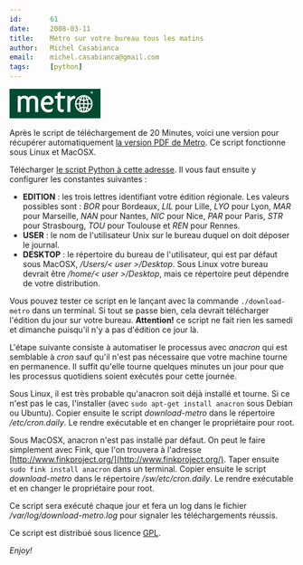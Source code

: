 ```yaml
---
id:       61
date:     2008-03-11
title:    Metro sur votre bureau tous les matins
author:   Michel Casabianca
email:    michel.casabianca@gmail.com
tags:     [python]
---
```


![Logo Métro](logo-metro.png)

Après le script de téléchargement de 20 Minutes, voici une version pour récupérer automatiquement [la version PDF de Metro](http://metrofrance.com/fr/pdf/). Ce script fonctionne sous Linux et MacOSX.

Télécharger [le script Python à cette adresse](http://www.sweetohm.net/arc/download-metro.zip). Il vous faut ensuite y configurer les constantes suivantes :

- **EDITION** : les trois lettres identifiant votre édition régionale. Les valeurs possibles sont : *BOR* pour Bordeaux, *LIL* pour Lille, *LYO* pour Lyon, *MAR* pour Marseille, *NAN* pour Nantes, *NIC* pour Nice, *PAR* pour Paris, *STR* pour Strasbourg, *TOU* pour Toulouse et *REN* pour Rennes.
- **USER** : le nom de l'utilisateur Unix sur le bureau duquel on doit déposer le journal.
- **DESKTOP** : le répertoire du bureau de l'utilisateur, qui est par défaut sous MacOSX, */Users/< user >/Desktop*. Sous Linux votre bureau devrait être */home/< user >/Desktop*, mais ce répertoire peut dépendre de votre distribution.


Vous pouvez tester ce script en le lançant avec la commande `./download-metro` dans un terminal. Si tout se passe bien, cela devrait télécharger l'édition du jour sur votre bureau. **Attention!** ce script ne fait rien les samedi et dimanche puisqu'il n'y a pas d'édition ce jour là.

L'étape suivante consiste à automatiser le processus avec *anacron* qui est semblable à *cron* sauf qu'il n'est pas nécessaire que votre machine tourne en permanence. Il suffit qu'elle tourne quelques minutes un jour pour que les processus quotidiens soient exécutés pour cette journée.

Sous Linux, il est très probable qu'anacron soit déjà installé et tourne. Si ce n'est pas le cas, l'installer (avec `sudo apt-get install anacron` sous Debian ou Ubuntu). Copier ensuite le script *download-metro* dans le répertoire */etc/cron.daily*. Le rendre exécutable et en changer le propriétaire pour root.

Sous MacOSX, anacron n'est pas installé par défaut. On peut le faire simplement avec Fink, que l'on trouvera à l'adresse [http://www.finkproject.org/](http://www.finkproject.org/). Taper ensuite `sudo fink install anacron` dans un terminal. Copier ensuite le script *download-metro* dans le répertoire */sw/etc/cron.daily*. Le rendre exécutable et en changer le propriétaire pour root.

Ce script sera exécuté chaque jour et fera un log dans le fichier */var/log/download-metro.log* pour signaler les téléchargements réussis.

Ce script est distribué sous licence [GPL](http://www.gnu.org/licenses/gpl.html).

*Enjoy!*

